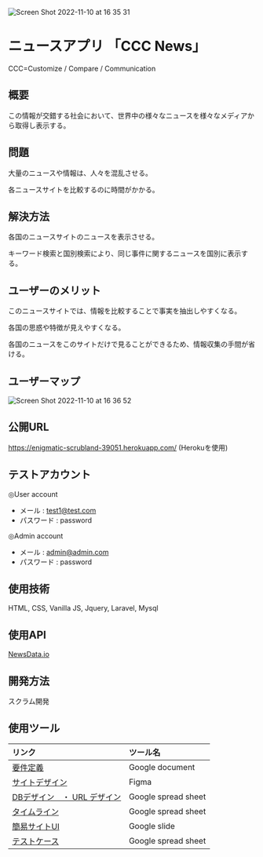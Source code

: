 ![Screen Shot 2022-11-10 at 16 35 31](https://user-images.githubusercontent.com/82570650/201028374-54392ad9-f058-4cb3-a5a6-09f368cf1779.png)

# ニュースアプリ 「CCC News」
CCC=Customize / Compare / Communication

## 概要
この情報が交錯する社会において、世界中の様々なニュースを様々なメディアから取得し表示する。

## 問題
大量のニュースや情報は、人々を混乱させる。

各ニュースサイトを比較するのに時間がかかる。

## 解決方法
各国のニュースサイトのニュースを表示させる。

キーワード検索と国別検索により、同じ事件に関するニュースを国別に表示する。

## ユーザーのメリット
このニュースサイトでは、情報を比較することで事実を抽出しやすくなる。

各国の思惑や特徴が見えやすくなる。

各国のニュースをこのサイトだけで見ることができるため、情報収集の手間が省ける。

## ユーザーマップ
![Screen Shot 2022-11-10 at 16 36 52](https://user-images.githubusercontent.com/82570650/201028601-f17da963-e239-4947-b3c4-e31c74226283.png)


## 公開URL

<a href="https://enigmatic-scrubland-39051.herokuapp.com/" target="_blank"> https://enigmatic-scrubland-39051.herokuapp.com/ </a> (Herokuを使用)

## テストアカウント
◎User account
- メール : test1@test.com
- パスワード : password

◎Admin account
- メール : admin@admin.com
- パスワード : password

## 使用技術
HTML, CSS, Vanilla JS, Jquery, Laravel, Mysql

## 使用API
<a href="https://newsdata.io/" target="_blank"> NewsData.io </a>

## 開発方法
スクラム開発

## 使用ツール
| リンク | ツール名 |
| :--- | :--- |
| <a href="https://docs.google.com/document/d/1Vc4uAvCYmV-sIGeaUwQM-iwvLnw_xyrxIHZQ5Djuwsk/edit?usp=sharing" target="_blank"> 要件定義 </a>| Google document|
| <a href="https://www.figma.com/file/iJnNgNs5xrwp5EgvpLKXpO/4th_news_app?node-id=0%3A1" target="_blank">サイトデザイン <a/> | Figma |
| <a href="https://docs.google.com/spreadsheets/d/1CpEavljlidOtRxBoHjlzhHW5zaAxxPdA/edit?usp=sharing&ouid=114750385200206495733&rtpof=true&sd=true" target="_blank">DBデザイン　・ URL デザイン </a> | Google spread sheet |
| <a href="https://docs.google.com/spreadsheets/d/1lHM8dscjkFqJFGENI1s-sDoOK9HfapVV/edit?usp=sharing&ouid=114750385200206495733&rtpof=true&sd=true" target="_blank">タイムライン </a>| Google spread sheet|
| <a href="https://docs.google.com/presentation/d/1YqECG12mgv3sbMmF50gKspaJ8whR_LpzSRUvvKEoU1A/edit?usp=sharing" target="_blank"> 簡易サイトUI </a>| Google slide |
| <a href="https://docs.google.com/spreadsheets/d/170mbCMqw2jpn9p5ywwXl6OJYhSKuHudbozhdL8qgqFY/edit?usp=sharing" target="_blank"> テストケース </a> | Google spread sheet|

